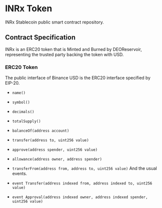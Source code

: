 # INRx Token

INRx Stablecoin public smart contract repository.

## Contract Specification

INRx is an ERC20 token that is  Minted and Burned by DEOReservoir, representing the trusted party backing the token with USD.

### ERC20 Token
The public interface of Binance USD is the ERC20 interface specified by EIP-20.

- `name()`
- `symbol()`
- `decimals()`
- `totalSupply()`
- `balanceOf(address account)`
- `transfer(address to, uint256 value)`
- `approve(address spender, uint256 value)`
- `allowance(address owner, address spender)`
- `transferFrom(address from, address to, uint256 value)`
And the usual events.

-  `event Transfer(address indexed from, address indexed to, uint256 value)`
-  `event Approval(address indexed owner, address indexed spender, uint256 value)`



